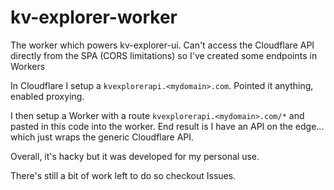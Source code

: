 # kv-explorer-worker
The worker which powers kv-explorer-ui. Can't access the Cloudflare API directly from the SPA (CORS limitations) so I've created some endpoints in Workers

In Cloudflare I setup a `kvexplorerapi.<mydomain>.com`. Pointed it anything, enabled proxying.

I then setup a Worker with a route `kvexplorerapi.<mydomain>.com/*` and pasted in this code into the worker. End result is I have an API on the edge... which just wraps the generic Cloudflare API.

Overall, it's hacky but it was developed for my personal use. 

There's still a bit of work left to do so checkout Issues.
